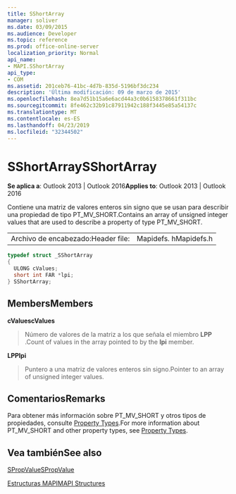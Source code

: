 ```yaml
---
title: SShortArray
manager: soliver
ms.date: 03/09/2015
ms.audience: Developer
ms.topic: reference
ms.prod: office-online-server
localization_priority: Normal
api_name:
- MAPI.SShortArray
api_type:
- COM
ms.assetid: 201ceb76-41bc-4d7b-835d-5196bf3dc234
description: 'Última modificación: 09 de marzo de 2015'
ms.openlocfilehash: 8ea7d51b15a6e6acd44a3c0b6158378661f311bc
ms.sourcegitcommit: 8fe462c32b91c87911942c188f3445e85a54137c
ms.translationtype: MT
ms.contentlocale: es-ES
ms.lasthandoff: 04/23/2019
ms.locfileid: "32344502"
---
```

# <a name="sshortarray"></a><span data-ttu-id="d49fa-103">SShortArray</span><span class="sxs-lookup"><span data-stu-id="d49fa-103">SShortArray</span></span>

  
  
<span data-ttu-id="d49fa-104">**Se aplica a**: Outlook 2013 | Outlook 2016</span><span class="sxs-lookup"><span data-stu-id="d49fa-104">**Applies to**: Outlook 2013 | Outlook 2016</span></span> 
  
<span data-ttu-id="d49fa-105">Contiene una matriz de valores enteros sin signo que se usan para describir una propiedad de tipo PT_MV_SHORT.</span><span class="sxs-lookup"><span data-stu-id="d49fa-105">Contains an array of unsigned integer values that are used to describe a property of type PT_MV_SHORT.</span></span>
  
|||
|:-----|:-----|
|<span data-ttu-id="d49fa-106">Archivo de encabezado:</span><span class="sxs-lookup"><span data-stu-id="d49fa-106">Header file:</span></span>  <br/> |<span data-ttu-id="d49fa-107">Mapidefs. h</span><span class="sxs-lookup"><span data-stu-id="d49fa-107">Mapidefs.h</span></span>  <br/> |
   
```cpp
typedef struct _SShortArray
{
  ULONG cValues;
  short int FAR *lpi;
} SShortArray;

```

## <a name="members"></a><span data-ttu-id="d49fa-108">Members</span><span class="sxs-lookup"><span data-stu-id="d49fa-108">Members</span></span>

 <span data-ttu-id="d49fa-109">**cValues**</span><span class="sxs-lookup"><span data-stu-id="d49fa-109">**cValues**</span></span>
  
> <span data-ttu-id="d49fa-110">Número de valores de la matriz a los que señala el miembro **LPP** .</span><span class="sxs-lookup"><span data-stu-id="d49fa-110">Count of values in the array pointed to by the **lpi** member.</span></span> 
    
 <span data-ttu-id="d49fa-111">**LPP**</span><span class="sxs-lookup"><span data-stu-id="d49fa-111">**lpi**</span></span>
  
> <span data-ttu-id="d49fa-112">Puntero a una matriz de valores enteros sin signo.</span><span class="sxs-lookup"><span data-stu-id="d49fa-112">Pointer to an array of unsigned integer values.</span></span>
    
## <a name="remarks"></a><span data-ttu-id="d49fa-113">Comentarios</span><span class="sxs-lookup"><span data-stu-id="d49fa-113">Remarks</span></span>

<span data-ttu-id="d49fa-114">Para obtener más información sobre PT_MV_SHORT y otros tipos de propiedades, consulte [Property Types](property-types.md).</span><span class="sxs-lookup"><span data-stu-id="d49fa-114">For more information about PT_MV_SHORT and other property types, see [Property Types](property-types.md).</span></span> 
  
## <a name="see-also"></a><span data-ttu-id="d49fa-115">Vea también</span><span class="sxs-lookup"><span data-stu-id="d49fa-115">See also</span></span>



[<span data-ttu-id="d49fa-116">SPropValue</span><span class="sxs-lookup"><span data-stu-id="d49fa-116">SPropValue</span></span>](spropvalue.md)


[<span data-ttu-id="d49fa-117">Estructuras MAPI</span><span class="sxs-lookup"><span data-stu-id="d49fa-117">MAPI Structures</span></span>](mapi-structures.md)

